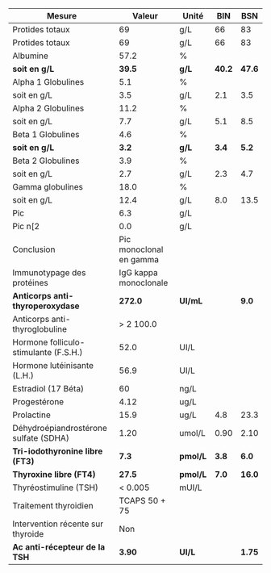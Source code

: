 |                Mesure               |         Valeur        |   Unité  |   BIN  |   BSN  |
|-------------------------------------|-----------------------|----------|--------|--------|
|           Protides totaux           |           69          |    g/L   |   66   |   83   |
|           Protides totaux           |           69          |    g/L   |   66   |   83   |
|               Albumine              |          57.2         |     %    |        |        |
|           **soit en g/L**           |        **39.5**       |  **g/L** |**40.2**|**47.6**|
|          Alpha 1 Globulines         |          5.1          |     %    |        |        |
|             soit en g/L             |          3.5          |    g/L   |   2.1  |   3.5  |
|          Alpha 2 Globulines         |          11.2         |     %    |        |        |
|             soit en g/L             |          7.7          |    g/L   |   5.1  |   8.5  |
|          Beta 1 Globulines          |          4.6          |     %    |        |        |
|           **soit en g/L**           |        **3.2**        |  **g/L** | **3.4**| **5.2**|
|          Beta 2 Globulines          |          3.9          |     %    |        |        |
|             soit en g/L             |          2.7          |    g/L   |   2.3  |   4.7  |
|           Gamma globulines          |          18.0         |     %    |        |        |
|             soit en g/L             |          12.4         |    g/L   |   8.0  |  13.5  |
|                 Pic                 |          6.3          |    g/L   |        |        |
|               Pic n[2               |          0.0          |    g/L   |        |        |
|              Conclusion             |Pic monoclonal en gamma|          |        |        |
|      Immunotypage des protéines     | IgG kappa monoclonale |          |        |        |
|  **Anticorps anti-thyroperoxydase** |       **272.0**       | **UI/mL**|        | **9.0**|
|    Anticorps anti-thyroglobuline    |       > 2 100.0       |          |        |        |
|Hormone folliculo-stimulante (F.S.H.)|          52.0         |   UI/L   |        |        |
|     Hormone lutéinisante (L.H.)     |          56.9         |   UI/L   |        |        |
|         Estradiol (17 Béta)         |           60          |   ng/L   |        |        |
|             Progestérone            |          4.12         |   ug/L   |        |        |
|              Prolactine             |          15.9         |   ug/L   |   4.8  |  23.3  |
|Déhydroépiandrostérone sulfate (SDHA)|          1.20         |  umol/L  |  0.90  |  2.10  |
|  **Tri-iodothyronine libre (FT3)**  |        **7.3**        |**pmol/L**| **3.8**| **6.0**|
|      **Thyroxine libre (FT4)**      |        **27.5**       |**pmol/L**| **7.0**|**16.0**|
|        Thyréostimuline (TSH)        |        < 0.005        |   mUI/L  |        |        |
|        Traitement thyroidien        |     TCAPS 50 + 75     |          |        |        |
|  Intervention récente sur thyroide  |          Non          |          |        |        |
|   **Ac anti-récepteur de la TSH**   |        **3.90**       | **UI/L** |        |**1.75**|
